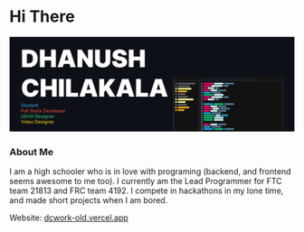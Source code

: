# Hi There

![Github Overview](https://raw.githubusercontent.com/Ddundee/Ddundee/d5849a240ad8b5380812a0f614d21f1521bde3fd/main-overview.svg)

### About Me
<p>I am a high schooler who is in love with programing (backend, and frontend seems awesome to me too). I currently am the Lead Programmer for FTC team 21813 and FRC team 4192. I compete in hackathons in my lone time, and made short projects when I am bored.</p>

Website: [dcwork-old.vercel.app](https://dcwork.vercel.app)

